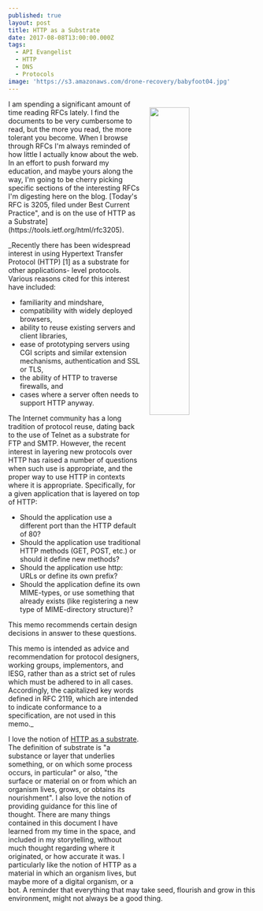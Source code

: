 ```yaml
---
published: true
layout: post
title: HTTP as a Substrate
date: 2017-08-08T13:00:00.000Z
tags:
  - API Evangelist
  - HTTP
  - DNS
  - Protocols
image: 'https://s3.amazonaws.com/drone-recovery/babyfoot04.jpg'
---
```

<p><img src="https://s3.amazonaws.com/drone-recovery/babyfoot04.jpg" align="right" width="40%" style="padding: 15px;" /></p>I am spending a significant amount of time reading RFCs lately. I find the documents to be very cumbersome to read, but the more you read, the more tolerant you become. When I browse through RFCs I'm always reminded of how little I actually know about the web. In an effort to push forward my education, and maybe yours along the way, I'm going to be cherry picking specific sections of the interesting RFCs I'm digesting here on the blog. [Today's RFC is 3205, filed under Best Current Practice", and is on the use of HTTP as a Substrate](https://tools.ietf.org/html/rfc3205).

_Recently there has been widespread interest in using Hypertext Transfer Protocol (HTTP) [1] as a substrate for other applications- level protocols. Various reasons cited for this interest have included:

- familiarity and mindshare,
- compatibility with widely deployed browsers,
- ability to reuse existing servers and client libraries,
-  ease of prototyping servers using CGI scripts and similar extension mechanisms, authentication  and SSL or TLS,
- the ability of HTTP to traverse firewalls, and
- cases where a server often needs to support HTTP anyway.

The Internet community has a long tradition of protocol reuse, dating back to the use of Telnet as a substrate for FTP and SMTP.  However, the recent interest in layering new protocols over HTTP has raised a number of questions when such use is appropriate, and the proper way to use HTTP in contexts where it is appropriate. Specifically, for a given application that is layered on top of HTTP:

- Should the application use a different port than the HTTP default  of 80?
- Should the application use traditional HTTP methods (GET, POST,  etc.) or should it define new methods?
-  Should the application use http: URLs or define its own prefix?
- Should the application define its own MIME-types, or use something  that already exists (like registering a new type of MIME-directory structure)?

This memo recommends certain design decisions in answer to these  questions.

This memo is intended as advice and recommendation for protocol designers, working groups, implementors, and IESG, rather than as a strict set of rules which must be adhered to in all cases. Accordingly, the capitalized key words defined in RFC 2119, which are intended to indicate conformance to a specification, are not used in this memo._

I love the notion of [HTTP as a substrate](https://tools.ietf.org/html/rfc3205). The definition of substrate is "a substance or layer that underlies something, or on which some process occurs, in particular" or also, "the surface or material on or from which an organism lives, grows, or obtains its nourishment". I also love the notion of providing guidance for this line of thought. There are many things contained in this document I have learned from my time in the space, and included in my storytelling, without much thought regarding where it originated, or how accurate it was. I particularly like the notion of HTTP as a material in which an organism lives, but maybe more of a digital organism, or a bot. A reminder that everything that may take seed, flourish and grow in this environment, might not always be a good thing.
